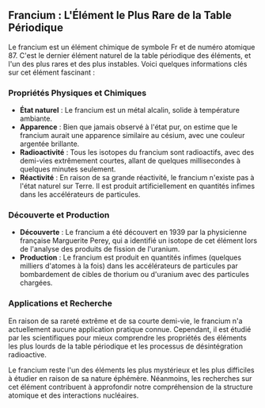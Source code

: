 ## Francium : L'Élément le Plus Rare de la Table Périodique

Le francium est un élément chimique de symbole Fr et de numéro atomique 87. C'est le dernier élément naturel de la table périodique des éléments, et l'un des plus rares et des plus instables. Voici quelques informations clés sur cet élément fascinant :

### Propriétés Physiques et Chimiques

- **État naturel** : Le francium est un métal alcalin, solide à température ambiante.
- **Apparence** : Bien que jamais observé à l'état pur, on estime que le francium aurait une apparence similaire au césium, avec une couleur argentée brillante.
- **Radioactivité** : Tous les isotopes du francium sont radioactifs, avec des demi-vies extrêmement courtes, allant de quelques millisecondes à quelques minutes seulement.
- **Réactivité** : En raison de sa grande réactivité, le francium n'existe pas à l'état naturel sur Terre. Il est produit artificiellement en quantités infimes dans les accélérateurs de particules.

### Découverte et Production

- **Découverte** : Le francium a été découvert en 1939 par la physicienne française Marguerite Perey, qui a identifié un isotope de cet élément lors de l'analyse des produits de fission de l'uranium.
- **Production** : Le francium est produit en quantités infimes (quelques milliers d'atomes à la fois) dans les accélérateurs de particules par bombardement de cibles de thorium ou d'uranium avec des particules chargées.

### Applications et Recherche

En raison de sa rareté extrême et de sa courte demi-vie, le francium n'a actuellement aucune application pratique connue. Cependant, il est étudié par les scientifiques pour mieux comprendre les propriétés des éléments les plus lourds de la table périodique et les processus de désintégration radioactive.

Le francium reste l'un des éléments les plus mystérieux et les plus difficiles à étudier en raison de sa nature éphémère. Néanmoins, les recherches sur cet élément contribuent à approfondir notre compréhension de la structure atomique et des interactions nucléaires.